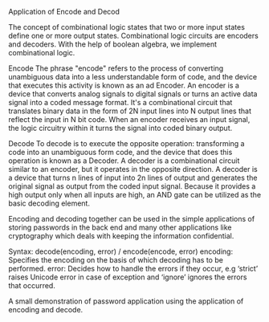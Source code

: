 Application of Encode and Decod
 
The concept of combinational logic states that two or more input states define one or more output states. 
Combinational logic circuits are encoders and decoders. With the help of boolean algebra, we implement combinational logic.

Encode The phrase "encode" refers to the process of converting unambiguous data into a less understandable form of code, 
and the device that executes this activity is known as an ad Encoder. 
An encoder is a device that converts analog signals to digital signals or turns an active data signal into a coded message format. 
It's a combinational circuit that translates binary data in the form of 2N input lines into N output lines that reflect the input in N bit code.
When an encoder receives an input signal, the logic circuitry within it turns the signal into coded binary output.

Decode To decode is to execute the opposite operation: transforming a code into an unambiguous form code, 
and the device that does this operation is known as a Decoder.
A decoder is a combinational circuit similar to an encoder, but it operates in the opposite direction.
A decoder is a device that turns n lines of input into 2n lines of output and generates the original signal as output from the coded input signal.
Because it provides a high output only when all inputs are high, an AND gate can be utilized as the basic decoding element.

Encoding and decoding together can be used in the simple applications of storing passwords in the back end and
many other applications like cryptography which deals with keeping the information confidential.

Syntax: decode(encoding, error) / encode(encode, error) 
encoding: Specifies the encoding on the basis of which decoding has to be performed. 
error: Decides how to handle the errors if they occur, e.g ‘strict’ raises Unicode error in case of exception and ‘ignore’ ignores the errors that occurred.

A small demonstration of password application using the application of encoding and decode.
